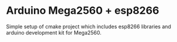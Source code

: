 # Arduino Mega2560 + esp8266

Simple setup of cmake project which includes esp8266 libraries and arduino development kit for Mega2560. 
